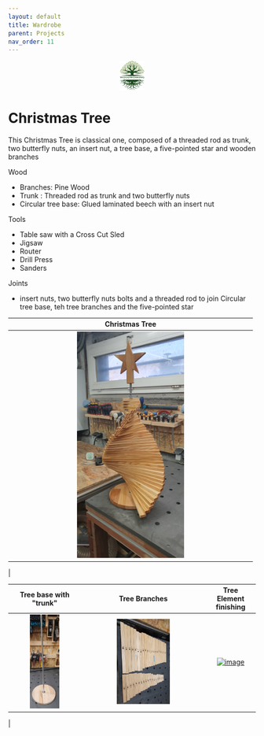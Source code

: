 ```yaml
---
layout: default
title: Wardrobe
parent: Projects
nav_order: 11
---
```

<center>
<img src="../media/Lignarius.png" width="10%" height="10%" align="middle"/>
</center>

# Christmas Tree

This Christmas Tree is classical one, composed of a threaded rod as trunk, two butterfly nuts, an insert nut, a tree base, a five-pointed star and wooden branches

Wood
* Branches: Pine Wood
* Trunk : Threaded rod as trunk and two butterfly nuts
* Circular tree base: Glued laminated beech with an insert nut


Tools
* Table saw with a Cross Cut Sled  
* Jigsaw
* Router
* Drill Press
* Sanders


Joints
* insert nuts, two butterfly nuts bolts and a threaded rod to join Circular tree base, teh tree branches and the five-pointed star


|                                                             Christmas Tree                                                             |
|:--------------------------------------------------------------------------------------------------------------------------------------:|
| [<img alt="image" height="45%" src="/media/Christmas_Tree_with_Star.jpg" width="45%"/>](https://garlatti.github.io/media/Christmas_Tree_with_Star.jpg.jpg) | 
|      



|                                                            Tree base with "trunk"                                                             |                                                          Tree Branches                                                           |                                                       Tree Element finishing                                                        |
|:---------------------------------------------------------------------------------------------------------------------------------------------:|:--------------------------------------------------------------------------------------------------------------------------------:|:-----------------------------------------------------------------------------------------------------------------------------------:|
| [<img alt="image" height="45%" src="/media/Tree_Base_and_Trunk.jpg" width="45%"/>](https://garlatti.github.io/media/Tree_Base_and_Trunk.jpg) | [<img alt="image" height="45%" src="/media/Tree_Branches.jpg" width="45%"/>](https://garlatti.github.io/media/Tree_Branches.jpg) |   [<img alt="image" height="35%" src="/media/Tree_Branches" width="35%"/>](https://garlatti.github.io/media/Tree_Branches.jpg) |
|    